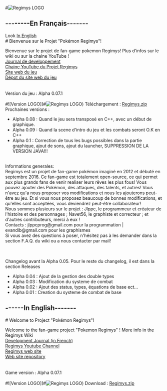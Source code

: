 #![Regimys LOGO](https://raw.githubusercontent.com/jlppc/Projet-Pokemon-Regimys/master/Ressources/Autres/regimys_icon.png)

<h2>--------En Français-------</h2>
Look <a href="#-------in-english-------"> In English</a><br/>
# Bienvenue sur le Projet "Pokémon Regimys"!

Bienvenue sur le projet de fan-game pokemon Regimys! Plus d'infos sur le wiki ou sur la chaine YouTube !<br/>
<a href="https://github.com/jlppc/Projet-Pokemon-Regimys/wiki/Journal-du-developpement">Journal de developpement</a><br/>
<a href="https://www.youtube.com/channel/UC8qa9Z52pOHhZ1XjIoTa2kQ">Chaine YouTube du Projet Regimys</a><br/>
<a href="http://regimys.tk">Site web du jeu</a><br/>
<a href="https://github.com/jlppc/Site-Pokemon-Regimys">Dépot du site web du jeu</a><br/><br/>
<br/>Version du jeu : Alpha 0.07.1<br/><br/>#![Version LOGO](#![Regimys LOGO](https://raw.githubusercontent.com/jlppc/Projet-Pokemon-Regimys/master/Ressources/Autres/regimys_icon.png))
Téléchargement : <a href="https://github.com/jlppc/Projet-Pokemon-Regimys/releases/download/alpha-v0.07/Regimys.zip" >Regimys.zip</a><br/>
Prochaines versions :<ul>
<li>Alpha 0.08 : Quand le jeu sera transposé en C++, avec un début de graphique.</li>
<li>Alpha 0.09 : Quand la scene d'intro du jeu et les combats seront O.K en C++</li>
<li>Alpha 0.1 : Correction de tous les bugs possibles dans la partie graphique, ajout de sons, ajout du launcher, SUPPRESSION DE LA VERSION JAVA!!!</li></ul>
<br/>
Informations generales:<br/>
Regimys est un projet de fan-game pokémon imaginé en 2012 et débuté en septembre 2016. 
Ce fan-game est totalement open-source, ce qui permet aux plus grands fans de venir realiser leurs rêves les plus fous! 
Vous pouvez ajouter des Pokémon, des attaques, des talents, et autres! 
Vous n'avez qu'a nous proposer vos modifications et nous les ajouterons peut-être au jeu. 
Et si vous nous proposez beaucoup de bonnes modifications, et qu'elles sont acceptées, vous deviendrez peut-être collaborateur!<br/>
Nous sommes plusieurs sur le projet : Jlppc, le programmeur et créateur de l'histoire et des personnages ; Navet56, le graphiste et correcteur ; et d'autres contributeurs, merci à eux !<br/>
Contacts : jlppcprog@gmail.com pour la programmation | evandib@gmail.com pour les graphismes<br/>
Si vous avez des questions à poser, n'hésitez pas à les demander dans la section F.A.Q. du wiki ou a nous contacter par mail!<br/><br/><br/>

Changelog avant la Alpha 0.05. Pour le reste du changelog, il est dans la section Releases
<ul>
<li>Alpha 0.04 : Ajout de la gestion des double types</li>
<li>Alpha 0.03 : Modification du systeme de combat</li>
<li>Alpha 0.02 : Ajout des status, types, équations de base ect...</li>
<li>Alpha 0.01 : Creation du systeme de combat de base</li>
</ul>
<h2>------In English-------</h2>
# Welcome to Project "Pokémon Regimys"!

Welcome to the fan-game project "Pokemon Regimys" ! More info in the Regimys Wiki <br/>
<a href="https://github.com/jlppc/Projet-Pokemon-Regimys/wiki/Journal-du-developpement">Development Journal (in French) </a><br/>
<a href="https://www.youtube.com/channel/UC8qa9Z52pOHhZ1XjIoTa2kQ">Regimys Youtube Channel</a><br/>
<a href="http://regimys.tk">Regimys web site</a><br/>
<a href="https://github.com/jlppc/Site-Pokemon-Regimys">Web site repository</a><br/><br/>
<br/>Game version : Alpha 0.07.1<br/><br/>#![Version LOGO](#![Regimys LOGO](https://raw.githubusercontent.com/jlppc/Projet-Pokemon-Regimys/master/Ressources/Autres/regimys_icon.png))
Download : <a href="https://github.com/jlppc/Projet-Pokemon-Regimys/releases/download/alpha-v0.07/Regimys.zip" >Regimys.zip</a><br/>

